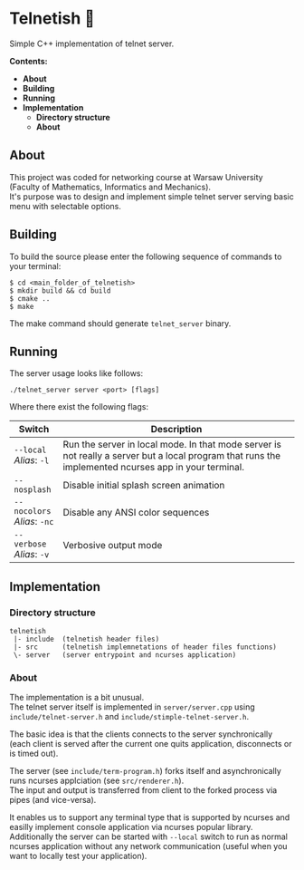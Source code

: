 # Telnetish :rocket:

Simple C++ implementation of telnet server.


**Contents:**
* **About**
* **Building**
* **Running**
* **Implementation**
  * **Directory structure**
  * **About**

## About

This project was coded for networking course at Warsaw University (Faculty of Mathematics, Informatics and Mechanics).<br>
It's purpose was to design and implement simple telnet server serving basic menu with selectable options.
    
## Building

To build the source please enter the following sequence of commands to your terminal:

```
$ cd <main_folder_of_telnetish>
$ mkdir build && cd build
$ cmake ..
$ make

```

The make command should generate `telnet_server` binary.

## Running

The server usage looks like follows:
```
./telnet_server server <port> [flags]
```

Where there exist the following flags:

| Switch                           | Description                                                                                                                                          |
|----------------------------------|------------------------------------------------------------------------------------------------------------------------------------------------------|
| `--local` <br> *Alias*: `-l`     | Run the server in local mode. In that mode server is not really a server but a local program that runs the implemented ncurses app in your terminal. |
| `--nosplash`                     | Disable initial splash screen animation                                                                                                              |
| `--nocolors` <br> *Alias*: `-nc` | Disable any ANSI color sequences                                                                                                                     |
| `--verbose` <br> *Alias*: `-v`   | Verbosive output mode                                                                                                                                |

## Implementation

### Directory structure

```
telnetish
 |- include  (telnetish header files)
 |- src      (telnetish implemnetations of header files functions)
 \- server   (server entrypoint and ncurses application)
```

### About

The implementation is a bit unusual.<br>
The telnet server itself is implemented in `server/server.cpp` using `include/telnet-server.h` and `include/stimple-telnet-server.h`.

The basic idea is that the clients connects to the server synchronically (each client is served after the current one quits application,
disconnects or is timed out).

The server (see `include/term-program.h`) forks itself and asynchronically runs ncurses applciation (see `src/renderer.h`).<br>
The input and output is transferred from client to the forked process via pipes (and vice-versa).

It enables us to support any terminal type that is supported by ncurses and easilly implement console application via ncurses popular library.<br>
Additionally the server can be started with `--local` switch to run as normal ncurses application without any network communication (useful when
you want to locally test your application).
